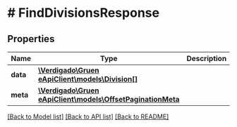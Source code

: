 # # FindDivisionsResponse

## Properties

Name | Type | Description | Notes
------------ | ------------- | ------------- | -------------
**data** | [**\Verdigado\Gruen eApiClient\models\Division[]**](Division.md) |  |
**meta** | [**\Verdigado\Gruen eApiClient\models\OffsetPaginationMeta**](OffsetPaginationMeta.md) |  |

[[Back to Model list]](../../README.md#models) [[Back to API list]](../../README.md#endpoints) [[Back to README]](../../README.md)
